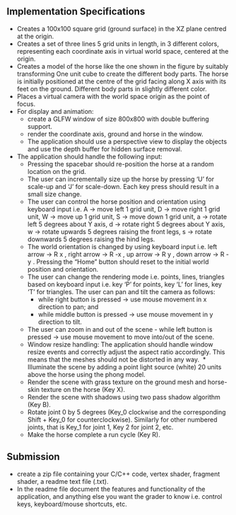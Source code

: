 Implementation Specifications
---------------------------------------
* Creates a 100x100 square grid (ground surface) in the XZ plane centred at the origin.
* Creates a set of three lines 5 grid units in length, in 3 different colors, representing each coordinate axis in
virtual world space, centered at the origin.
* Creates a model of the horse like the one shown in the figure by suitably transforming One unit cube to create
the different body parts. The horse is initially positioned at the centre of the grid facing along X axis with its
feet on the ground. Different body parts in slightly different color.
* Places a virtual camera with the world space origin as the point of focus.
* For display and animation:
  * create a GLFW window of size 800x800 with double buffering support.
  * render the coordinate axis, ground and horse in the window.
  * The application should use a perspective view to display the objects and use the depth buffer for hidden
surface removal.
* The application should handle the following input:
  * Pressing the spacebar should re-position the horse at a random location on the grid.
  * The user can incrementally size up the horse by pressing ‘U’ for scale-up and ‘J’ for scale-down. Each
key press should result in a small size change.
  * The user can control the horse position and orientation using keyboard input i.e. A → move left 1 grid
unit, D → move right 1 grid unit, W → move up 1 grid unit, S → move down 1 grid unit, a → rotate left
5 degrees about Y axis, d → rotate right 5 degrees about Y axis, w → rotate upwards 5 degrees
raising the front legs, s → rotate downwards 5 degrees raising the hind legs.
  * The world orientation is changed by using keyboard input i.e. left arrow → R x , right arrow → R -x , up
arrow → R y , down arrow → R -y . Pressing the “Home” button should reset to the initial world position
and orientation.
  * The user can change the rendering mode i.e. points, lines, triangles based on keyboard input i.e. key
‘P’ for points, key ‘L’ for lines, key ‘T’ for triangles. The user can pan and tilt the camera as follows:
    * while right button is pressed → use mouse movement in x direction to pan; and
    * while middle button is pressed → use mouse movement in y direction to tilt.
  * The user can zoom in and out of the scene - while left button is pressed → use mouse movement to
move into/out of the scene.
  * Window resize handling: The application should handle window resize events and correctly adjust the
aspect ratio accordingly. This means that the meshes should not be distorted in any way.
  * Illuminate the scene by adding a point light source (white) 20 units above the horse using the phong
model.
  * Render the scene with grass texture on the ground mesh and horse-skin texture on the horse (Key X).
  * Render the scene with shadows using two pass shadow algorithm (Key B).
  * Rotate joint 0 by 5 degrees (Key_0 clockwise and the corresponding Shift + Key_0 for counterclockwise). Similarly for other numbered joints, that is Key_1 for joint 1, Key 2 for joint 2, etc.
  * Make the horse complete a run cycle (Key R).

Submission
---------------------------
* create a zip file containing your C/C++ code, vertex shader, fragment shader, a readme text file (.txt). 
* In the readme file document the features and functionality of the application, and anything else you want the grader to know
i.e. control keys, keyboard/mouse shortcuts, etc.
